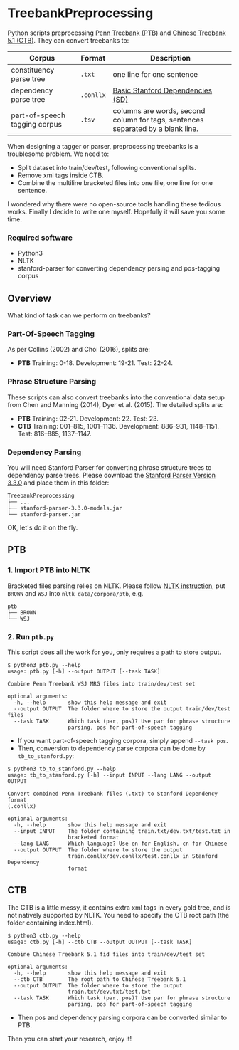 # TreebankPreprocessing
Python scripts preprocessing [Penn Treebank (PTB)](https://catalog.ldc.upenn.edu/ldc99t42) and [Chinese Treebank 5.1 (CTB)](https://catalog.ldc.upenn.edu/LDC2005T01). They can convert treebanks to:

| Corpus | Format | Description |
| --- | --- | --- |
| constituency parse tree | `.txt` | one line for one sentence |
| dependency parse tree | `.conllx` | [Basic Stanford Dependencies (SD)](https://nlp.stanford.edu/software/stanford-dependencies.shtml) |
| part-of-speech tagging corpus | `.tsv` | columns are words, second column for tags, sentences separated by a blank line. |

 
When designing a tagger or parser, preprocessing treebanks is a troublesome problem. We need to:
 
- Split dataset into train/dev/test, following conventional splits.
- Remove xml tags inside CTB.
- Combine the multiline bracketed files into one file, one line for one sentence.

I wondered why there were no open-source tools handling these tedious works. Finally I decide to write one myself. Hopefully it will save you some time.

### Required software

- Python3
- NLTK
- stanford-parser for converting dependency parsing and pos-tagging corpus

## Overview

What kind of task can we perform on treebanks?

### Part-Of-Speech Tagging

As per Collins (2002) and Choi (2016), splits are:

- **PTB** Training: 0-18. Development: 19-21. Test: 22-24.
 
### Phrase Structure Parsing
These scripts can also convert treebanks into the conventional data setup from Chen and Manning (2014), Dyer et al. (2015). The detailed splits are:

- **PTB** Training: 02-21. Development: 22. Test: 23.
- **CTB** Training: 001–815, 1001–1136. Development: 886–931, 1148–1151. Test: 816–885, 1137–1147.

### Dependency Parsing

You will need Stanford Parser for converting phrase structure trees to dependency parse trees. Please download the [Stanford Parser Version 3.3.0](https://nlp.stanford.edu/software/stanford-parser-full-2013-11-12.zip) and place them in this folder:

```
TreebankPreprocessing
├── ...
├── stanford-parser-3.3.0-models.jar
└── stanford-parser.jar
```
 
OK, let's do it on the fly.
 
## PTB


 
### 1. Import PTB into NLTK

Bracketed files parsing relies on NLTK. Please follow [NLTK instruction](http://www.nltk.org/howto/corpus.html#parsed-corpora), put `BROWN` and `WSJ` into `nltk_data/corpora/ptb`, e.g.

```
ptb
├── BROWN
└── WSJ
```
### 2. Run `ptb.py`

This script does all the work for you, only requires a path to store output.

```text
$ python3 ptb.py --help 
usage: ptb.py [-h] --output OUTPUT [--task TASK]

Combine Penn Treebank WSJ MRG files into train/dev/test set

optional arguments:
  -h, --help       show this help message and exit
  --output OUTPUT  The folder where to store the output train/dev/test files
  --task TASK      Which task (par, pos)? Use par for phrase structure
                   parsing, pos for part-of-speech tagging
```

* If you want part-of-speech tagging corpora, simply append `--task pos`.
* Then, conversion to dependency parse corpora can be done by `tb_to_stanford.py`:

```
$ python3 tb_to_stanford.py --help
usage: tb_to_stanford.py [-h] --input INPUT --lang LANG --output OUTPUT

Convert combined Penn Treebank files (.txt) to Stanford Dependency format
(.conllx)

optional arguments:
  -h, --help       show this help message and exit
  --input INPUT    The folder containing train.txt/dev.txt/test.txt in
                   bracketed format
  --lang LANG      Which language? Use en for English, cn for Chinese
  --output OUTPUT  The folder where to store the output
                   train.conllx/dev.conllx/test.conllx in Stanford Dependency
                   format
```

## CTB

The CTB is a little messy, it contains extra xml tags in every gold tree, and is not natively supported by NLTK. You need to specify the CTB root path (the folder containing index.html).

```
$ python3 ctb.py --help           
usage: ctb.py [-h] --ctb CTB --output OUTPUT [--task TASK]

Combine Chinese Treebank 5.1 fid files into train/dev/test set

optional arguments:
  -h, --help       show this help message and exit
  --ctb CTB        The root path to Chinese Treebank 5.1
  --output OUTPUT  The folder where to store the output
                   train.txt/dev.txt/test.txt
  --task TASK      Which task (par, pos)? Use par for phrase structure
                   parsing, pos for part-of-speech tagging
```

- Then pos and dependency parsing corpora can be converted similar to PTB.

Then you can start your research, enjoy it!


